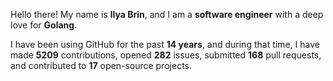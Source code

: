Hello there! My name is **Ilya Brin**, and I am a **software engineer** with a deep love for **Golang**.

I have been using GitHub for the past **14 years**, and during that time, I have made **5209** contributions, opened **282** issues, submitted **168** pull requests, and contributed to **17** open-source projects.
